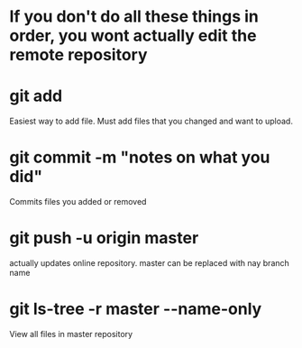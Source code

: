 # If you don't do all these things in order, you wont actually edit the remote repository
# git add <file>
Easiest way to add file. Must add files that you changed and want to upload.
# git commit -m "notes on what you did"
Commits files you added or removed
 
# git push -u origin master 
actually updates online repository. master can be replaced with nay branch name
   
# git ls-tree -r master --name-only
View all files in master repository